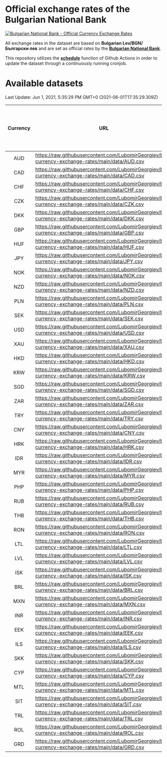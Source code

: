 # Official exchange rates of the Bulgarian National Bank

[![Bulgarian National Bank - Official Currency Exchange Rates](https://github.com/LubomirGeorgiev/bnb-currency-exchange-rates/actions/workflows/update-rates.yml/badge.svg?branch=main)](https://github.com/LubomirGeorgiev/bnb-currency-exchange-rates/actions/workflows/update-rates.yml)

All exchange rates in the dataset are based on **Bulgarian Lev/BGN/Български лев** and are set as official rates by the [**Bulgarian National Bank**](https://www.bnb.bg/Statistics/StExternalSector/StExchangeRates/StERForeignCurrencies/index.htm?toLang=_EN).

This repository utilizes the [**schedule**](https://docs.github.com/en/actions/reference/events-that-trigger-workflows) function of Github Actions in order to update the dataset through a continuously running cronjob.

# Available datasets

<!-- START LINKS (DO NOT EVER FU*ING DELETE THIS COMMENT FOR THE LOVE OF YOUR LIFE!!! IF YOU ARE CURIOS HOW IT WORKS, YOU CAN HAVE A LOOK AT ./src/updateReadme.ts) -->

Last Update: Jun 1, 2021, 5:35:29 PM GMT+0 (2021-06-01T17:35:29.309Z)

| Currency | URL                                                                                             | Number of records | Number of missing days that were filled in |
| :------: | ----------------------------------------------------------------------------------------------- | :---------------: | :----------------------------------------: |
|   AUD    | https://raw.githubusercontent.com/LubomirGeorgiev/bnb-currency-exchange-rates/main/data/AUD.csv |       7917        |                    2448                    |
|   CAD    | https://raw.githubusercontent.com/LubomirGeorgiev/bnb-currency-exchange-rates/main/data/CAD.csv |       7917        |                    2448                    |
|   CHF    | https://raw.githubusercontent.com/LubomirGeorgiev/bnb-currency-exchange-rates/main/data/CHF.csv |       7917        |                    2448                    |
|   CZK    | https://raw.githubusercontent.com/LubomirGeorgiev/bnb-currency-exchange-rates/main/data/CZK.csv |       7917        |                    2448                    |
|   DKK    | https://raw.githubusercontent.com/LubomirGeorgiev/bnb-currency-exchange-rates/main/data/DKK.csv |       7917        |                    2448                    |
|   GBP    | https://raw.githubusercontent.com/LubomirGeorgiev/bnb-currency-exchange-rates/main/data/GBP.csv |       7917        |                    2448                    |
|   HUF    | https://raw.githubusercontent.com/LubomirGeorgiev/bnb-currency-exchange-rates/main/data/HUF.csv |       7917        |                    2448                    |
|   JPY    | https://raw.githubusercontent.com/LubomirGeorgiev/bnb-currency-exchange-rates/main/data/JPY.csv |       7917        |                    2448                    |
|   NOK    | https://raw.githubusercontent.com/LubomirGeorgiev/bnb-currency-exchange-rates/main/data/NOK.csv |       7917        |                    2448                    |
|   NZD    | https://raw.githubusercontent.com/LubomirGeorgiev/bnb-currency-exchange-rates/main/data/NZD.csv |       7917        |                    2448                    |
|   PLN    | https://raw.githubusercontent.com/LubomirGeorgiev/bnb-currency-exchange-rates/main/data/PLN.csv |       7917        |                    2448                    |
|   SEK    | https://raw.githubusercontent.com/LubomirGeorgiev/bnb-currency-exchange-rates/main/data/SEK.csv |       7917        |                    2448                    |
|   USD    | https://raw.githubusercontent.com/LubomirGeorgiev/bnb-currency-exchange-rates/main/data/USD.csv |       7917        |                    2448                    |
|   XAU    | https://raw.githubusercontent.com/LubomirGeorgiev/bnb-currency-exchange-rates/main/data/XAU.csv |       7917        |                    2450                    |
|   HKD    | https://raw.githubusercontent.com/LubomirGeorgiev/bnb-currency-exchange-rates/main/data/HKD.csv |       7617        |                    2359                    |
|   KRW    | https://raw.githubusercontent.com/LubomirGeorgiev/bnb-currency-exchange-rates/main/data/KRW.csv |       7617        |                    2359                    |
|   SGD    | https://raw.githubusercontent.com/LubomirGeorgiev/bnb-currency-exchange-rates/main/data/SGD.csv |       7617        |                    2359                    |
|   ZAR    | https://raw.githubusercontent.com/LubomirGeorgiev/bnb-currency-exchange-rates/main/data/ZAR.csv |       7617        |                    2359                    |
|   TRY    | https://raw.githubusercontent.com/LubomirGeorgiev/bnb-currency-exchange-rates/main/data/TRY.csv |       6096        |                    1886                    |
|   CNY    | https://raw.githubusercontent.com/LubomirGeorgiev/bnb-currency-exchange-rates/main/data/CNY.csv |       5976        |                    1850                    |
|   HRK    | https://raw.githubusercontent.com/LubomirGeorgiev/bnb-currency-exchange-rates/main/data/HRK.csv |       5976        |                    1850                    |
|   IDR    | https://raw.githubusercontent.com/LubomirGeorgiev/bnb-currency-exchange-rates/main/data/IDR.csv |       5976        |                    1850                    |
|   MYR    | https://raw.githubusercontent.com/LubomirGeorgiev/bnb-currency-exchange-rates/main/data/MYR.csv |       5976        |                    1850                    |
|   PHP    | https://raw.githubusercontent.com/LubomirGeorgiev/bnb-currency-exchange-rates/main/data/PHP.csv |       5976        |                    1850                    |
|   RUB    | https://raw.githubusercontent.com/LubomirGeorgiev/bnb-currency-exchange-rates/main/data/RUB.csv |       5976        |                    1850                    |
|   THB    | https://raw.githubusercontent.com/LubomirGeorgiev/bnb-currency-exchange-rates/main/data/THB.csv |       5976        |                    1850                    |
|   RON    | https://raw.githubusercontent.com/LubomirGeorgiev/bnb-currency-exchange-rates/main/data/RON.csv |       5917        |                    1832                    |
|   LTL    | https://raw.githubusercontent.com/LubomirGeorgiev/bnb-currency-exchange-rates/main/data/LTL.csv |       5280        |                    1623                    |
|   LVL    | https://raw.githubusercontent.com/LubomirGeorgiev/bnb-currency-exchange-rates/main/data/LVL.csv |       4917        |                    1511                    |
|   ISK    | https://raw.githubusercontent.com/LubomirGeorgiev/bnb-currency-exchange-rates/main/data/ISK.csv |       4915        |                    1524                    |
|   BRL    | https://raw.githubusercontent.com/LubomirGeorgiev/bnb-currency-exchange-rates/main/data/BRL.csv |       4882        |                    1515                    |
|   MXN    | https://raw.githubusercontent.com/LubomirGeorgiev/bnb-currency-exchange-rates/main/data/MXN.csv |       4882        |                    1515                    |
|   INR    | https://raw.githubusercontent.com/LubomirGeorgiev/bnb-currency-exchange-rates/main/data/INR.csv |       4515        |                    1401                    |
|   EEK    | https://raw.githubusercontent.com/LubomirGeorgiev/bnb-currency-exchange-rates/main/data/EEK.csv |       4125        |                    1265                    |
|   ILS    | https://raw.githubusercontent.com/LubomirGeorgiev/bnb-currency-exchange-rates/main/data/ILS.csv |       3789        |                    1180                    |
|   SKK    | https://raw.githubusercontent.com/LubomirGeorgiev/bnb-currency-exchange-rates/main/data/SKK.csv |       3097        |                    953                     |
|   CYP    | https://raw.githubusercontent.com/LubomirGeorgiev/bnb-currency-exchange-rates/main/data/CYP.csv |       3031        |                    929                     |
|   MTL    | https://raw.githubusercontent.com/LubomirGeorgiev/bnb-currency-exchange-rates/main/data/MTL.csv |       2731        |                    840                     |
|   SIT    | https://raw.githubusercontent.com/LubomirGeorgiev/bnb-currency-exchange-rates/main/data/SIT.csv |       2667        |                    817                     |
|   TRL    | https://raw.githubusercontent.com/LubomirGeorgiev/bnb-currency-exchange-rates/main/data/TRL.csv |       1819        |                    560                     |
|   ROL    | https://raw.githubusercontent.com/LubomirGeorgiev/bnb-currency-exchange-rates/main/data/ROL.csv |       1700        |                    527                     |
|   GRD    | https://raw.githubusercontent.com/LubomirGeorgiev/bnb-currency-exchange-rates/main/data/GRD.csv |        359        |                    107                     |

<!-- END LINKS (DO NOT EVER FU*ING DELETE THIS COMMENT FOR THE LOVE OF YOUR LIFE!!! IF YOU ARE CURIOS HOW IT WORKS, YOU CAN HAVE A LOOK AT ./src/updateReadme.ts) -->
